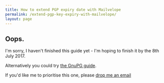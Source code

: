 ```yaml
---
title: How to extend PGP expiry date with Mailvelope
permalink: /extend-pgp-key-expiry-with-mailvelope/
layout: page
---
```


## Oops.

I'm sorry, I haven't finished this guide yet - I'm hoping to finish it by the 8th July 2017.

Alternatively you could try [the GnuPG guide][gpg-guide].

If you'd like me to prioritise this one, please [drop me an email][email]

[email]: mailto:paul@paulfurley.com
[gpg-guide]: /extend-pgp-key-expiry-with-gpg/
